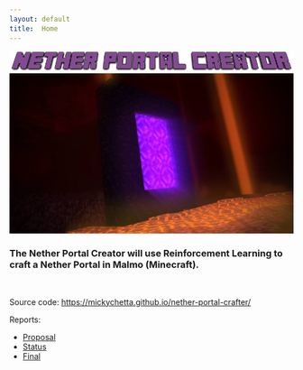 ```yaml
---
layout: default
title:  Home
---
```

![logo](./images/logo.png)
![portal](./images/portal.jpg)
### The Nether Portal Creator will use Reinforcement Learning to craft a Nether Portal in Malmo (Minecraft). 



<br>

Source code: https://mickychetta.github.io/nether-portal-crafter/


Reports:

- [Proposal](proposal.html)
- [Status](status.html)
- [Final](final.html)


